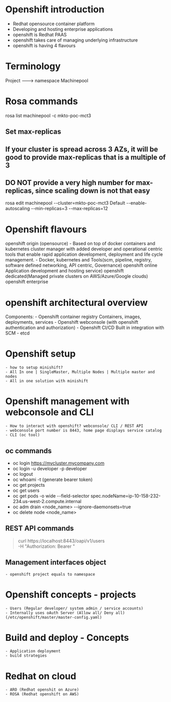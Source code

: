 # Openshift introduction 

- Redhat opensource container platform
- Developing and hosting enterprise applications
- openshift is Redhat PAAS
- openshift takes care of managing underlying infrastructure
- openshift is having 4 flavours 

# Terminology
Project ---> namespace 
Machinepool

# Rosa commands 
rosa list machinepool -c mkto-poc-mct3

## Set max-replicas
## If your cluster is spread across 3 AZs, it will be good to provide max-replicas that is a multiple of 3
## DO NOT provide a very high number for max-replicas, since scaling down is not that easy
rosa edit machinepool --cluster=mkto-poc-mct3 Default --enable-autoscaling --min-replicas=3 --max-replicas=12


# Openshift flavours 

openshift origin (opensource)
    - Based on top of docker containers and kubernetes cluster manager with added developer and operational centric tools that enable rapid application development, deployment and life cycle management.
    - Docker, kubernetes and Tools(scm, pipeline, registry, software defined networking, API centric, Governance)
openshift online Application development and hosting service)
openshift dedicated(Managed private clusters on AWS/Azure/Google clouds)
openshift enterprise

# openshift architectural overview 

Components:
    - Openshift container registry
        Containers, images, deployments, services 
    - Openshift webconsole (with openshift authentication and authorization)
    - Openshift CI/CD 
      Built in integration with SCM 
    - etcd

# Openshift setup 
    - how to setup minishift?
    - All In one | SingleMaster, Multiple Nodes | Multiple master and nodes
    - All in one solution with minishift 

# Openshift management with webconsole and CLI 
    - How to interact with openshift? webconsole/ CLI / REST API 
    - webconsole port number is 8443, home page displays service catalog
    - CLI (oc tool)

## oc commands
* oc login <https://mycluster.mycompany.com>
* oc login -u developer -p developer 
* oc logout 
* oc whoami -t (generate bearer token)
* oc get projects 
* oc get users 
* oc get pods -o wide --field-selector spec.nodeName=ip-10-158-232-234.us-west-2.compute.internal
* oc adm drain <node_name> --ignore-daemonsets=true
* oc delete node <node_name>



## REST API commands 
> curl https://localhost:8443/oapi/v1/users \
    -H "Authorization: Bearer <TOKEN>"

## Management interfaces object 
    - openshift project equals to namespace

# Openshift concepts - projects 
    - Users (Regular developer/ system admin / service accounts)
    - Internally uses oAuth Server (Allow all/ Deny all) (/etc/openshift/master/master-config.yaml)

# Build and deploy - Concepts 
    - Application deployment
    - build strategies

# Redhat on cloud 
    - ARO (Redhat openshit on Azure)
    - ROSA (Redhat openshift on AWS)


